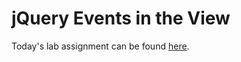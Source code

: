 # jQuery Events in the View
Today's lab assignment can be found [here](https://github.com/codefellows-seattle-301d9).
